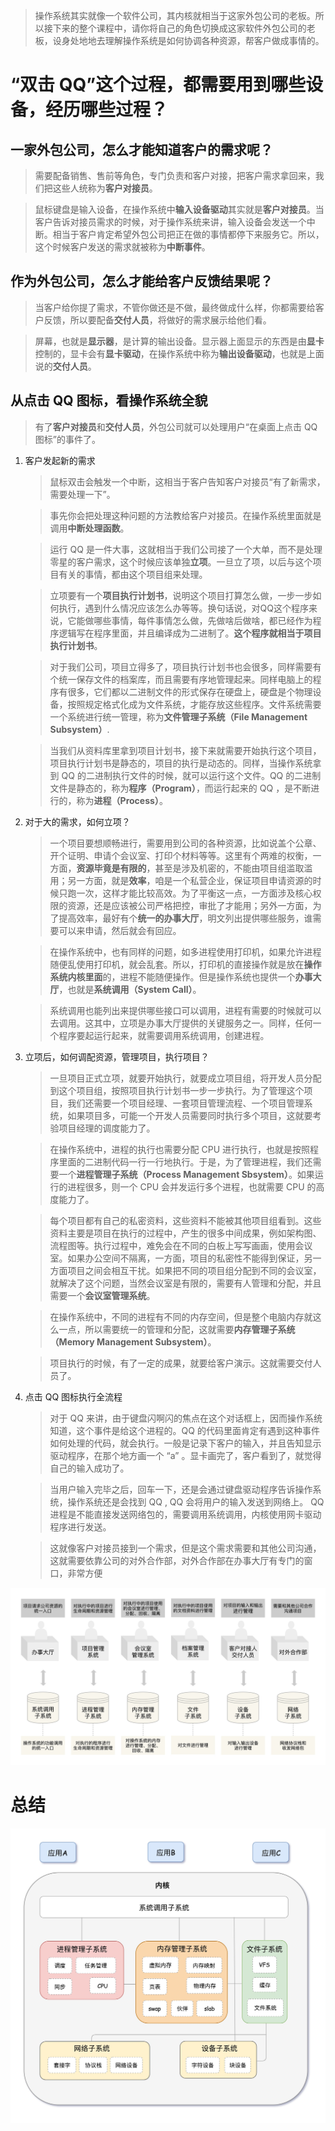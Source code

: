 > 操作系统其实就像一个软件公司，其内核就相当于这家外包公司的老板。所以接下来的整个课程中，请你将自己的角色切换成这家软件外包公司的老板，设身处地地去理解操作系统是如何协调各种资源，帮客户做成事情的。

# “双击 QQ”这个过程，都需要用到哪些设备，经历哪些过程？
##  一家外包公司，怎么才能知道客户的需求呢？
   >需要配备销售、售前等角色，专门负责和客户对接，把客户需求拿回来，我们把这些人统称为**客户对接员**。

   >鼠标键盘是输入设备，在操作系统中**输入设备驱动**其实就是**客户对接员**。当客户告诉对接员需求的时候，对于操作系统来讲，输入设备会发送一个中断。相当于客户肯定希望外包公司把正在做的事情都停下来服务它。所以，这个时候客户发送的需求就被称为**中断事件**。
## 作为外包公司，怎么才能给客户反馈结果呢？
   >当客户给你提了需求，不管你做还是不做，最终做成什么样，你都需要给客户反馈，所以要配备**交付人员**，将做好的需求展示给他们看。

   >屏幕，也就是**显示器**，是计算的输出设备。显示器上面显示的东西是由**显卡**控制的，显卡会有**显卡驱动**，在操作系统中称为**输出设备驱动**，也就是上面说的**交付人员**。

## 从点击 QQ 图标，看操作系统全貌
> 有了**客户对接员**和**交付人员**，外包公司就可以处理用户“在桌面上点击 QQ 图标”的事件了。
1. 客户发起新的需求
   >鼠标双击会触发一个中断，这相当于客户告知客户对接员“有了新需求，需要处理一下”。

   >事先你会把处理这种问题的方法教给客户对接员。在操作系统里面就是调用**中断处理函数**。

   >运行 QQ 是一件大事，这就相当于我们公司接了一个大单，而不是处理零星的客户需求，这个时候应该单独**立项**。一旦立了项，以后与这个项目有关的事情，都由这个项目组来处理。

   >立项要有一个**项目执行计划书**，说明这个项目打算怎么做，一步一步如何执行，遇到什么情况应该怎么办等等。换句话说，对QQ这个程序来说，它能做哪些事情，每件事情怎么做，先做啥后做啥，都已经作为程序逻辑写在程序里面，并且编译成为二进制了。**这个程序就相当于项目执行计划书**。

   >对于我们公司，项目立得多了，项目执行计划书也会很多，同样需要有个统一保存文件的档案库，而且需要有序地管理起来。同样电脑上的程序有很多，它们都以二进制文件的形式保存在硬盘上，硬盘是个物理设备，按照规定格式化成为文件系统，才能存放这些程序。文件系统需要一个系统进行统一管理，称为**文件管理子系统（File Management Subsystem）**.

   >当我们从资料库里拿到项目计划书，接下来就需要开始执行这个项目，项目执行计划书是静态的，项目的执行是动态的。同样，当操作系统拿到 QQ 的二进制执行文件的时候，就可以运行这个文件。QQ 的二进制文件是静态的，称为**程序（Program）**，而运行起来的 QQ ，是不断进行的，称为**进程（Process）**。

2. 对于大的需求，如何立项？
   >一个项目要想顺畅进行，需要用到公司的各种资源，比如说盖个公章、开个证明、申请个会议室、打印个材料等等。这里有个两难的权衡，一方面，**资源毕竟是有限的**，甚至是涉及机密的，不能由项目组滥取滥用；另一方面，就是**效率**，咱是一个私营企业，保证项目申请资源的时候只跑一次，这样才能比较高效。为了平衡这一点，一方面涉及核心权限的资源，还是应该被公司严格把控，审批了才能用；另外一方面，为了提高效率，最好有个**统一的办事大厅**，明文列出提供哪些服务，谁需要可以来申请，然后就会有回应。

   >在操作系统中，也有同样的问题，如多进程使用打印机，如果允许进程随便乱使用打印机，就会乱套。所以，打印机的直接操作就是放在**操作系统内核里面**的，进程不能随便操作。但是操作系统也提供一个**办事大厅**，也就是**系统调用（System Call）**。

   >系统调用也能列出来提供哪些接口可以调用，进程有需要的时候就可以去调用。这其中，立项是办事大厅提供的关键服务之一。同样，任何一个程序要起运行起来，就需要调用系统调用，创建进程。

3. 立项后，如何调配资源，管理项目，执行项目？
   >一旦项目正式立项，就要开始执行，就要成立项目组，将开发人员分配到这个项目组，按照项目执行计划书一步一步执行。为了管理这个项目，我们还需要一个项目经理、一套项目管理流程、一个项目管理系统，如果项目多，可能一个开发人员需要同时执行多个项目，这就要考验项目经理的调度能力了。

   >在操作系统中，进程的执行也需要分配 CPU 进行执行，也就是按照程序里面的二进制代码一行一行地执行。于是，为了管理进程，我们还需要一个**进程管理子系统（Process Management Sbsystem）**。如果运行的进程很多，则一个 CPU 会并发运行多个进程，也就需要 CPU 的高度能力了。

   >每个项目都有自己的私密资料，这些资料不能被其他项目组看到。这些资料主要是项目在执行的过程中，产生的很多中间成果，例如架构图、流程图等。执行过程中，难免会在不同的白板上写写画画，使用会议室。如果办公空间不隔离，一方面，项目的私密性不能得到保证，另一方面项目之间会相互干扰。如果把不同的项目组分配到不同的会议室，就解决了这个问题，当然会议室是有限的，需要有人管理和分配，并且需要一个**会议室管理系统**。

   >在操作系统中，不同的进程有不同的内存空间，但是整个电脑内存就这么一点，所以需要统一的管理和分配，这就需要**内存管理子系统（Memory Management Subsystem）**。

   >项目执行的时候，有了一定的成果，就要给客户演示。这就需要交付人员了。
4. 点击 QQ 图标执行全流程
   >对于 QQ 来讲，由于键盘闪啊闪的焦点在这个对话框上，因而操作系统知道，这个事件是给这个进程的。QQ 的代码里面肯定有遇到这种事件如何处理的代码，就会执行。一般是记录下客户的输入，并且告知显示驱动程序，在那个地方画一个 “a” 。显卡画完了，客户看到了，就觉得自己的输入成功了。

   >当用户输入完毕之后，回车一下，还是会通过键盘驱动程序告诉操作系统，操作系统还是会找到 QQ , QQ 会将用户的输入发送到网络上。 QQ 进程是不能直接发送网络包的，需要调用系统调用，内核使用网卡驱动程序进行发送。

   >这就像客户对接员接到一个需求，但是这个需求需要和其他公司沟通，这就需要依靠公司的对外合作部，对外合作部在办事大厅有专门的窗口，非常方便

![公司项目管理模块与操作系统模块.jpeg](../img/公司项目管理模块与操作系统模块.jpeg)

# 总结
![操作系统内核体系架构图.jpeg](../img/操作系统内核体系架构图.jpeg)
